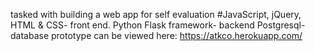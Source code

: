 tasked with building a web app for self evaluation
#JavaScript, jQuery, HTML & CSS- front end.
Python Flask framework- backend
Postgresql- database
prototype can be viewed here: https://atkco.herokuapp.com/
